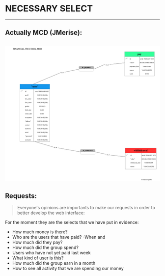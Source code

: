 # NECESSARY SELECT
---------
## Actually MCD (JMerise):
![MCD-Actuel](MCD.png)
---------
## Requests:
>Everyone's opinions are importants to make our requests in order to better develop the web interface: 


For the moment they are the selects that we have put in evidence:
- How much money is there?
- Who are the users that have paid? -When and 
- How much did they pay?
- How much did the group spend?
- Users who have not yet paid last week 
- What kind of user is this?
- How much did the group earn in a month
- How to see all activity that we are spending our money
